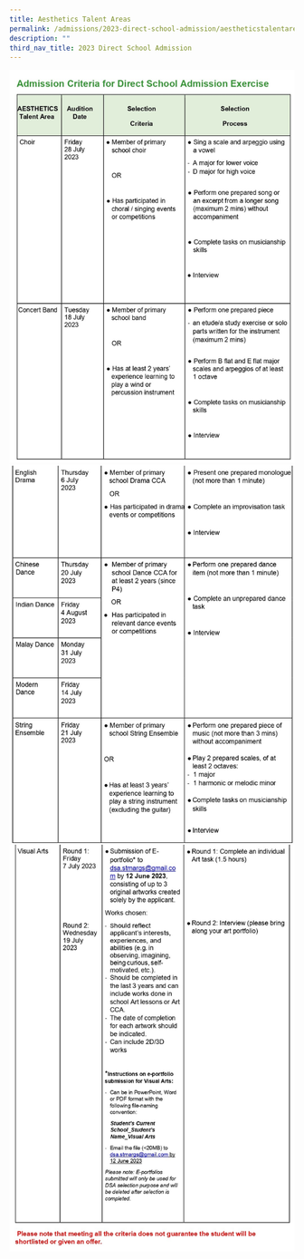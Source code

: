 ```yaml
---
title: Aesthetics Talent Areas
permalink: /admissions/2023-direct-school-admission/aestheticstalentareas/
description: ""
third_nav_title: 2023 Direct School Admission
---
```

![](/images/aes%20talent%20area%20dsa.jpg)![](/images/aes%20talent%20area%20_page%20dsa2.jpg)![](/images/aes%20talent%20area%20_page-0003.jpg)
